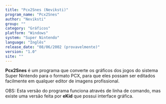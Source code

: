 ```yaml
---
title: "Pcx2Snes (Neviksti)"
program_name: "Pcx2Snes"
author: "Neviksti"
group: ""
category: "Gráficos"
platform: "Windows"
system: "Super Nintendo"
language: "Inglês"
release_date: "08/06/2002 (provavelmente)"
version: "1.0"
site: ""
---
```

<b>Pcx2Snes</b> é um programa que converte os gráficos dos jogos do sistema Super Nintendo para o formato PCX, para que eles possam ser editados facilmente em qualquer editor de imagens profissional.

OBS: Esta versão do programa funciona através de linha de comando, mas existe uma versão feita por <b>eKid</b> que possui interface gráfica.
